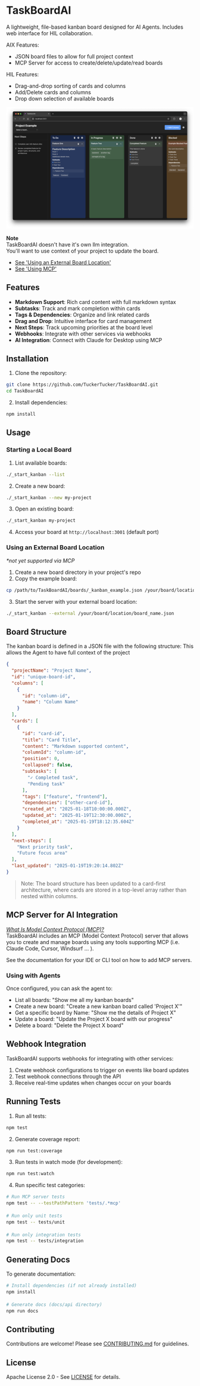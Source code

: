 # TaskBoardAI

A lightweight, file-based kanban board designed for AI Agents. 
Includes web interface for HIL collaboration. 

AIX Features: 
- JSON board files to allow for full project context
- MCP Server for access to create/delete/update/read boards

HIL Features: 
- Drag-and-drop sorting of cards and columns
- Add/Delete cards and columns
- Drop down selection of available boards

![TaskBoardAI Screenshot](docs/images/taskboardai.png)


**Note** <br>
TaskBoardAI doesn't have it's own llm integration. <br>
You'll want to use context of your project to update the board. <br>
- [See 'Using an External Board Location'](#using-an-external-board-location)
- [See 'Using MCP'](#mcp-server-for-ai-integration)


## Features

- **Markdown Support**: Rich card content with full markdown syntax
- **Subtasks**: Track and mark completion within cards
- **Tags & Dependencies**: Organize and link related cards
- **Drag and Drop**: Intuitive interface for card management
- **Next Steps**: Track upcoming priorities at the board level
- **Webhooks**: Integrate with other services via webhooks
- **AI Integration**: Connect with Claude for Desktop using MCP

## Installation

1. Clone the repository:
```bash
git clone https://github.com/TuckerTucker/TaskBoardAI.git
cd TaskBoardAI
```

2. Install dependencies:
```bash
npm install
```

## Usage

### Starting a Local Board

1. List available boards:
```bash
./_start_kanban --list
```

2. Create a new board:
```bash
./_start_kanban --new my-project
```

3. Open an existing board:
```bash
./_start_kanban my-project
```

4. Access your board at `http://localhost:3001` (default port)

### Using an External Board Location
_*not yet supported via MCP_

1. Create a new board directory in your project's repo
2. Copy the example board:
```bash
cp /path/to/TaskBoardAI/boards/_kanban_example.json /your/board/location/board_name.json
```

3. Start the server with your external board location:
```bash
./_start_kanban --external /your/board/location/board_name.json
```

## Board Structure

The kanban board is defined in a JSON file with the following structure:
This allows the Agent to have full context of the project

```json
{
  "projectName": "Project Name",
  "id": "unique-board-id",
  "columns": [
    {
      "id": "column-id",
      "name": "Column Name"
    }
  ],
  "cards": [
    {
      "id": "card-id",
      "title": "Card Title",
      "content": "Markdown supported content",
      "columnId": "column-id",
      "position": 0,
      "collapsed": false,
      "subtasks": [
        "✓ Completed task",
        "Pending task"
      ],
      "tags": ["feature", "frontend"],
      "dependencies": ["other-card-id"],
      "created_at": "2025-01-18T10:00:00.000Z",
      "updated_at": "2025-01-19T12:30:00.000Z",
      "completed_at": "2025-01-19T18:12:35.604Z"
    }
  ],
  "next-steps": [
    "Next priority task",
    "Future focus area"
  ],
  "last_updated": "2025-01-19T19:20:14.802Z"
}
```

> Note: The board structure has been updated to a card-first architecture, where cards are stored in a top-level array rather than nested within columns.

## MCP Server for AI Integration
_[What Is Model Context Protocol (MCP)?](https://modelcontextprotocol.io)_ </br>
TaskBoardAI includes an MCP (Model Context Protocol) server that allows you to create and manage boards using any tools supporting MCP (i.e. Claude Code, Cursor, Windsurf ... ). 

See the documentation for your IDE or CLI tool on how to add MCP servers. 

### Using with Agents

Once configured, you can ask the agent to:
- List all boards: "Show me all my kanban boards"
- Create a new board: "Create a new kanban board called 'Project X'"
- Get a specific board by Name: "Show me the details of Project X"
- Update a board: "Update the Project X board with our progress"
- Delete a board: "Delete the Project X board"

## Webhook Integration

TaskBoardAI supports webhooks for integrating with other services:

1. Create webhook configurations to trigger on events like board updates
2. Test webhook connections through the API
3. Receive real-time updates when changes occur on your boards

## Running Tests

1. Run all tests:
```bash
npm test
```

2. Generate coverage report:
```bash
npm run test:coverage
```

3. Run tests in watch mode (for development):
```bash
npm run test:watch
```

4. Run specific test categories:
```bash
# Run MCP server tests
npm test -- --testPathPattern 'tests/.*mcp'

# Run only unit tests
npm test -- tests/unit

# Run only integration tests
npm test -- tests/integration
```

## Generating Docs

To generate documentation:
```bash
# Install dependencies (if not already installed)
npm install

# Generate docs (docs/api directory)
npm run docs
```


## Contributing

Contributions are welcome! Please see [CONTRIBUTING.md](CONTRIBUTING.md) for guidelines.

## License

Apache License 2.0 - See [LICENSE](LICENSE) for details.